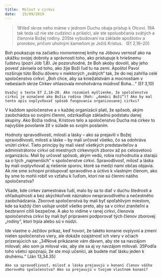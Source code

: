 ```yaml
---
title:  Milosť v cirkvi
date:   25/09/2019
---
```


> <p></p>
> 18Veď skrze neho máme v jednom Duchu obaja prístup k Otcovi. 19A tak teda už nie ste cudzinci a prišelci, ale ste spoluobčania svätých a členovia Božej rodiny. 20Ste vybudovaní na základe apoštolov a prorokov, pričom uholným kameňom je Ježiš Kristus.  (Ef 2,18–20)

Boh poukazuje na začiatku rovnomennej knihy na Jóbovu vernosť ako na ukážku svojej dobroty a správnosti toho, ako pristupuje k hriešnemu ľudstvu (pozri Jób 1,8). Je pozoruhodné, že Boh akoby dovolil, aby jeho povesť závisela od toho, ako žije Boží ľud tu na zemi. Apoštol Pavol rozširuje túto Božiu dôveru v niektorých „svätých“ tak, že do nej zahŕňa celé spoločenstvo cirkvi: „Boh chce, aby sa kniežatstvám a mocnostiam v nebesiach skrze Cirkev ohlasovala mnohotvárna múdrosť Boha...“ (Ef 3,10)

`Uvažuj o texte Ef 2,18–20. Ako rozumieš myšlienke, že spoločenstvo cirkvi je označené ako Božia rodina (Roh: „domáci Boží“)? Ako by mal tento opis ovplyvňovať spôsob fungovania organizovanej cirkvi?`

V každom spoločenstve a v každej organizácii platí, že spôsob, akým zaobchádza so svojimi členmi, odzrkadľuje základnú podstatu danej skupiny. Ako Božia rodina, Kristovo telo a spoločenstvo Ducha má cirkev to najvyššie povolanie žiť v súlade so svojím poslaním.

Hodnoty spravodlivosti, milosti a lásky – ako sa prejavili v Božej spravodlivosti, milosti a láske – by mali určovať všetko, čo sa odohráva vnútri cirkvi. Tieto princípy by mali viesť všetkých predstaviteľov a administrátorov cirkvi od miestnych cirkevných zborov až po celosvetovú organizáciu. Mali by určovať spôsob, akým vedú, robia rozhodnutia a starajú sa o tých „najmenších“ v spoločenstve cirkvi. Spravodlivosť, milosť a láska by mali ovplyvňovať aj riešenie sporov, ktoré sa medzi nami občas objavia. Ak nie sme schopní pristupovať spravodlivo a úctivo k vlastným členom, ako by sme to mohli robiť vo vzťahu k ľuďom, ktorí nie sú členmi nášho spoločenstva?

Všade, kde cirkev zamestnáva ľudí, malo by sa to diať v duchu štedrosti a ohľaduplnosti a bez akýchkoľvek náznakov nespravodlivého a nečestného zaobchádzania. Zborové spoločenstvá by mali byť spoľahlivým miestom, kde sa každý člen usiluje urobiť všetko preto, aby sa v cirkvi zraniteľní a bezbranní cítili bezpečne. A ako to vidíme v ranej cirkvi, členovia spoločenstva cirkvi by mali byť pripravení podporovať tých členov zborovej „rodiny“, ktorí trpia alebo sú v núdzi.

Ide vlastne o Ježišov príkaz, keď hovorí, že takéto konanie ovplyvní a zmení nielen spoločenstvo viery, ale dokáže ozajstnosť ich viery v očiach prizerajúcich sa: „34Nové prikázanie vám dávam, aby ste sa navzájom milovali; ako som ja miloval vás, aby ste sa aj vy navzájom milovali. 35Podľa toho všetci spoznajú, že ste moji učeníci, ak budete mať lásku jeden k druhému.“ (Ján 13,34.35)

`Ako sa spravodlivosť, milosť a láska prejavujú v konaní členov vášho zborového spoločenstva? Ako sa prejavujú v tvojom vlastnom konaní?`